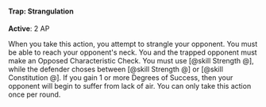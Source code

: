 #### Trap: Strangulation
**Active**: 2 AP

When you take this action, you attempt to strangle your opponent. You must be able to reach your opponent's neck. You and the trapped opponent must make an Opposed Characteristic Check. You must use [@skill Strength @], while the defender choses between [@skill Strength @] or [@skill Constitution @]. If you gain 1 or more Degrees of Success, then your opponent will begin to suffer from lack of air. You can only take this action once per round.